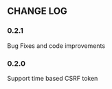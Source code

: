 ## CHANGE LOG

### 0.2.1

Bug Fixes and code improvements

### 0.2.0

Support time based CSRF token
